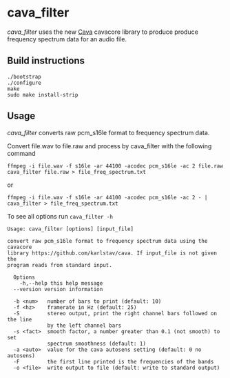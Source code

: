 # cava_filter

*cava_filter* uses the new [Cava](https://github.com/karlstav/cava)
cavacore library to produce produce frequency spectrum data for an audio file.

## Build instructions

```
./bootstrap
./configure
make
sudo make install-strip
```

## Usage

*cava_filter* converts raw pcm_s16le format to frequency spectrum data.

Convert file.wav to file.raw and process by cava_filter with the following
command
```
ffmpeg -i file.wav -f s16le -ar 44100 -acodec pcm_s16le -ac 2 file.raw
cava_filter file.raw > file_freq_spectrum.txt
```
or
```
ffmpeg -i file.wav -f s16le -ar 44100 -acodec pcm_s16le -ac 2 - | cava_filter > file_freq_spectrum.txt
```

To see all options run `cava_filter -h`
```
Usage: cava_filter [options] [input_file]

convert raw pcm_s16le format to frequency spectrum data using the cavacore
library https://github.com/karlstav/cava. If input_file is not given the
program reads from standard input.

  Options
    -h,--help this help message
  --version version information

  -b <num>   number of bars to print (default: 10)
  -f <hz>    framerate in Hz (default: 25)
  -S         stereo output, print the right channel bars followed on the line
             by the left channel bars
  -s <fact>  smooth factor, a number greater than 0.1 (not smooth) to set
             spectrum smoothness (default: 1)
  -a <auto>  value for the cava autosens setting (default: 0 no autosens)
  -F         the first line printed is the frequencies of the bands
  -o <file>  write output to file (default: write to standard output)

```



